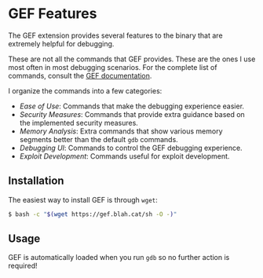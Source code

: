 # GEF Features

The GEF extension provides several features to the binary that are extremely helpful for debugging.

These are not all the commands that GEF provides. These are the ones I use most often in most debugging scenarios. For the complete list of commands, consult the [GEF documentation](https://hugsy.github.io/gef/).

I organize the commands into a few categories:

* _Ease of Use_: Commands that make the debugging experience easier.
* _Security Measures_: Commands that provide extra guidance based on the implemented security measures.
* _Memory Analysis_: Extra commands that show various memory segments better than the default `gdb` commands.
* _Debugging UI_: Commands to control the GEF debugging experience.
* _Exploit Development_: Commands useful for exploit development.

## Installation

The easiest way to install GEF is through `wget`:

```bash
$ bash -c "$(wget https://gef.blah.cat/sh -O -)"
```

## Usage

GEF is automatically loaded when you run `gdb` so no further action is required!
